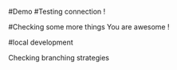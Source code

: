 #Demo
#Testing connection  !

#Checking some more things
You are awesome !


#local development

Checking branching strategies